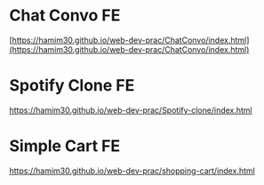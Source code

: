 # Chat Convo FE
[https://hamim30.github.io/web-dev-prac/ChatConvo/index.html](https://hamim30.github.io/web-dev-prac/ChatConvo/index.html)
# Spotify Clone FE
https://hamim30.github.io/web-dev-prac/Spotify-clone/index.html <br>
# Simple Cart FE
https://hamim30.github.io/web-dev-prac/shopping-cart/index.html
